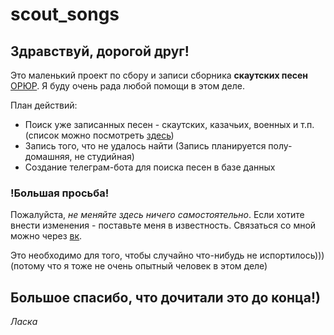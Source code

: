 # scout_songs

## Здравствуй, дорогой друг!

Это маленький проект по сбору и записи сборника **скаутских песен** [ОРЮР](https://orur.ru).
Я буду очень рада любой помощи в этом деле. 

План действий:
* Поиск уже записанных песен - скаутских, казачьих, военных и т.п. (список можно посмотреть [здесь](../blob/mian/work_in_progress/plan.tif))
* Запись того, что не удалось найти  (Запись планируется полу-домашняя, не студийная)
* Создание телеграм-бота для поиска песен в базе данных

### **!Большая просьба!** 
Пожалуйста, _не меняйте здесь ничего самостоятельно_. Если хотите внести изменения - поставьте меня в известность. Связаться со мной можно через [вк](https://vk.com/s_sukhova).

Это необходимо для того, чтобы случайно что-нибудь не испортилось))) (потому что я тоже не очень опытный человек в этом деле)

## Большое спасибо, что дочитали это до конца!)
 *_Ласка_*
